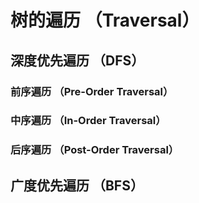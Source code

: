 # 树的遍历 （Traversal）

## 深度优先遍历 （DFS）

### 前序遍历 （Pre-Order Traversal）

### 中序遍历 （In-Order Traversal）

### 后序遍历 （Post-Order Traversal）

## 广度优先遍历 （BFS）
